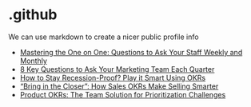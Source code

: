 # .github
We can use markdown to create a nicer public profile info
 <!-- BLOG-POST-LIST:START -->
- [Mastering the One on One: Questions to Ask Your Staff Weekly and Monthly](https://blog.weekdone.com/one-on-one-questions-to-ask-your-staff/)
- [8 Key Questions to Ask Your Marketing Team Each Quarter](https://blog.weekdone.com/marketing-team-questions/)
- [How to Stay Recession-Proof? Play it Smart Using OKRs](https://blog.weekdone.com/recession-proof-okrs/)
- [“Bring in the Closer”: How Sales OKRs Make Selling Smarter](https://blog.weekdone.com/sales-okrs/)
- [Product OKRs: The Team Solution for Prioritization Challenges](https://blog.weekdone.com/product-okrs/)
<!-- BLOG-POST-LIST:END -->
